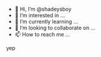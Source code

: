 - 👋 Hi, I’m @shadeysboy
- 👀 I’m interested in ...
- 🌱 I’m currently learning ...
- 💞️ I’m looking to collaborate on ...
- 📫 How to reach me ...

<!---
shadeysboy/shadeysboy is a ✨ special ✨ repository because its `README.md` (this file) appears on your GitHub profile.
You can click the Preview link to take a look at your changes.
--->
yep
